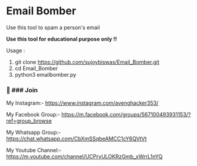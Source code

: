 # Email Bomber

Use this tool to spam a person's email

<b> Use this tool for educational purpose only !! </b>

Usage : 

1) git clone https://github.com/sujoybiswas/Email_Bomber.git
2) cd Email_Bomber
3) python3 emailbomber.py


### 👥 ### Join 

My Instagram:-
https://www.instagram.com/avenghacker353/

My Facebook Group:-
https://m.facebook.com/groups/567100493931153/?ref=group_browse

My Whatsapp Group:-
https://chat.whatsapp.com/CbXmSSqbeAMCC1cY6QVtVt

My Youtube Channel:-
https://m.youtube.com/channel/UCPryULOKRzGmb_xWrrL1nYQ
